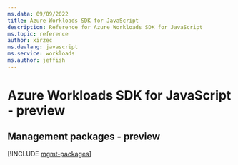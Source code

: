 ```yaml
---
ms.data: 09/09/2022
title: Azure Workloads SDK for JavaScript
description: Reference for Azure Workloads SDK for JavaScript
ms.topic: reference
author: xirzec
ms.devlang: javascript
ms.service: workloads
ms.author: jeffish
---
```

# Azure Workloads SDK for JavaScript - preview

## Management packages - preview
[!INCLUDE [mgmt-packages](workloads-mgmt-index.md)]
